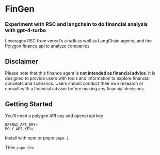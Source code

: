 # FinGen

### Experiment with RSC and langchain to do financial analysis with gpt-4-turbo

Leverages RSC from vercel's ai sdk  as well as LangChain agents, and the Polygon finance api to analyze companies


## Disclaimer

Please note that this finance agent is **not intended as financial advice**. It is designed to provide users with tools and information to explore financial concepts and scenarios. Users should conduct their own research or consult with a financial advisor before making any financial decisions.

## Getting Started

You'll need a polygon API key and openai api key
```
OPENAI_API_KEY=
POLY_API_KEY=
```

Install with npm or pnpm
`pnpm i`

Then
`pnpm dev`

